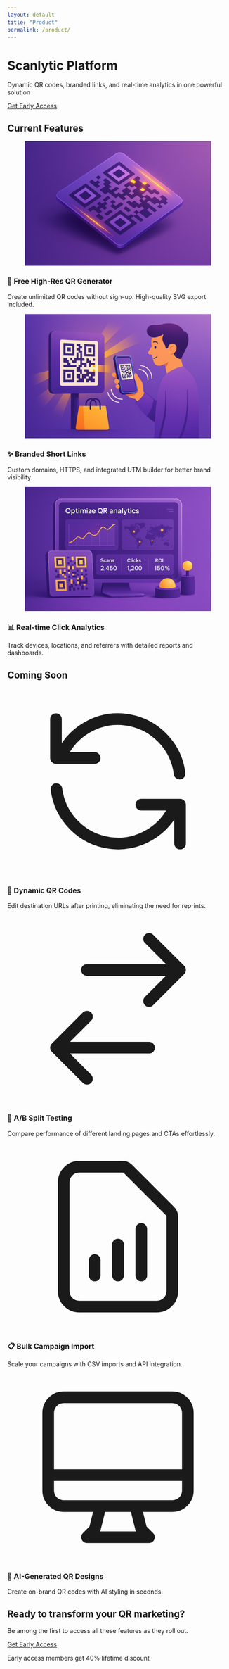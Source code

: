 ```yaml
---
layout: default
title: "Product"
permalink: /product/
---
```


<div class="container mx-auto px-4 lg:px-8 py-12 animate-fadeIn">
  <!-- Hero секция для страницы продукта с улучшенным фоном -->
  <div class="hero bg-gradient-to-b from-base-300/70 to-base-200 rounded-box mb-16 py-20">
    <div class="hero-content text-center">
      <div class="max-w-2xl">
        <h1 class="text-4xl font-bold mb-6">Scanlytic Platform</h1>
        <p class="text-lg opacity-80 mb-6">Dynamic QR codes, branded links, and real-time analytics in one powerful solution</p>
        <a href="https://forms.gle/MoJ3yz7AmMFo9Fq66" class="btn btn-accent btn-lg pulse-cta">Get Early Access</a>
      </div>
    </div>
  </div>

  <!-- Текущие функции с добавленными изображениями -->
  <section class="mb-16">
    <h2 class="text-3xl font-bold text-center mb-8">Current Features</h2>
    <div class="grid gap-8 sm:grid-cols-2 lg:grid-cols-3">
      <div class="card glass shadow-lg hover:-translate-y-1 transition-transform duration-300">
        <figure class="px-6 pt-6">
          <img src="/img/create-step.jpg" alt="QR Code Generator" class="rounded-xl shadow-lg object-cover w-full h-48">
        </figure>
        <div class="card-body">
          <h3 class="card-title">🎨 Free High-Res QR Generator</h3>
          <p>Create unlimited QR codes without sign-up. High-quality SVG export included.</p>
        </div>
      </div>
      <div class="card glass shadow-lg hover:-translate-y-1 transition-transform duration-300">
        <figure class="px-6 pt-6">
          <img src="/img/share-step.jpg" alt="Branded Links" class="rounded-xl shadow-lg object-cover w-full h-48">
        </figure>
        <div class="card-body">
          <h3 class="card-title">✨ Branded Short Links</h3>
          <p>Custom domains, HTTPS, and integrated UTM builder for better brand visibility.</p>
        </div>
      </div>
      <div class="card glass shadow-lg hover:-translate-y-1 transition-transform duration-300">
        <figure class="px-6 pt-6">
          <img src="/img/improve-step.jpg" alt="Analytics Dashboard" class="rounded-xl shadow-lg object-cover w-full h-48">
        </figure>
        <div class="card-body">
          <h3 class="card-title">📊 Real-time Click Analytics</h3>
          <p>Track devices, locations, and referrers with detailed reports and dashboards.</p>
        </div>
      </div>
    </div>
  </section>

  <!-- Будущие функции с улучшенным UI -->
  <section class="mb-16 bg-base-200/50 py-16 px-4 rounded-box">
    <h2 class="text-3xl font-bold text-center mb-8">Coming Soon</h2>
    <div class="grid gap-8 sm:grid-cols-2 lg:grid-cols-3">
      <div class="card glass shadow-lg hover:-translate-y-1 transition-transform duration-300">
        <figure class="px-6 pt-6">
          <div class="bg-gradient-to-br from-primary/20 to-secondary/20 rounded-xl h-48 flex items-center justify-center">
            <svg xmlns="http://www.w3.org/2000/svg" class="h-24 w-24 opacity-60" fill="none" viewBox="0 0 24 24" stroke="currentColor">
              <path stroke-linecap="round" stroke-linejoin="round" stroke-width="1.5" d="M4 4v5h.582m15.356 2A8.001 8.001 0 004.582 9m0 0H9m11 11v-5h-.581m0 0a8.003 8.003 0 01-15.357-2m15.357 2H15" />
            </svg>
          </div>
        </figure>
        <div class="card-body">
          <h3 class="card-title">🔄 Dynamic QR Codes</h3>
          <p>Edit destination URLs after printing, eliminating the need for reprints.</p>
        </div>
      </div>
      <div class="card glass shadow-lg hover:-translate-y-1 transition-transform duration-300">
        <figure class="px-6 pt-6">
          <div class="bg-gradient-to-br from-secondary/20 to-accent/20 rounded-xl h-48 flex items-center justify-center">
            <svg xmlns="http://www.w3.org/2000/svg" class="h-24 w-24 opacity-60" fill="none" viewBox="0 0 24 24" stroke="currentColor">
              <path stroke-linecap="round" stroke-linejoin="round" stroke-width="1.5" d="M8 7h12m0 0l-4-4m4 4l-4 4m0 6H4m0 0l4 4m-4-4l4-4" />
            </svg>
          </div>
        </figure>
        <div class="card-body">
          <h3 class="card-title">🧪 A/B Split Testing</h3>
          <p>Compare performance of different landing pages and CTAs effortlessly.</p>
        </div>
      </div>
      <div class="card glass shadow-lg hover:-translate-y-1 transition-transform duration-300">
        <figure class="px-6 pt-6">
          <div class="bg-gradient-to-br from-accent/20 to-primary/20 rounded-xl h-48 flex items-center justify-center">
            <svg xmlns="http://www.w3.org/2000/svg" class="h-24 w-24 opacity-60" fill="none" viewBox="0 0 24 24" stroke="currentColor">
              <path stroke-linecap="round" stroke-linejoin="round" stroke-width="1.5" d="M9 17v-2m3 2v-4m3 4v-6m2 10H7a2 2 0 01-2-2V5a2 2 0 012-2h5.586a1 1 0 01.707.293l5.414 5.414a1 1 0 01.293.707V19a2 2 0 01-2 2z" />
            </svg>
          </div>
        </figure>
        <div class="card-body">
          <h3 class="card-title">📋 Bulk Campaign Import</h3>
          <p>Scale your campaigns with CSV imports and API integration.</p>
        </div>
      </div>
      <div class="card glass shadow-lg hover:-translate-y-1 transition-transform duration-300 sm:col-span-2 lg:col-span-1">
        <figure class="px-6 pt-6">
          <div class="bg-gradient-to-br from-primary/20 to-accent/20 rounded-xl h-48 flex items-center justify-center">
            <svg xmlns="http://www.w3.org/2000/svg" class="h-24 w-24 opacity-60" fill="none" viewBox="0 0 24 24" stroke="currentColor">
              <path stroke-linecap="round" stroke-linejoin="round" stroke-width="1.5" d="M9.75 17L9 20l-1 1h8l-1-1-.75-3M3 13h18M5 17h14a2 2 0 002-2V5a2 2 0 00-2-2H5a2 2 0 00-2 2v10a2 2 0 002 2z" />
            </svg>
          </div>
        </figure>
        <div class="card-body">
          <h3 class="card-title">🤖 AI-Generated QR Designs</h3>
          <p>Create on-brand QR codes with AI styling in seconds.</p>
        </div>
      </div>
    </div>
  </section>

  <!-- CTA секция с улучшенным дизайном -->
  <section class="py-20 text-center bg-gradient-to-b from-secondary/10 via-primary/5 to-base-100 rounded-box">
    <h2 class="text-3xl font-bold mb-6">Ready to transform your QR marketing?</h2>
    <p class="max-w-lg mx-auto mb-10">Be among the first to access all these features as they roll out.</p>
    <div class="text-center">
      <a href="https://forms.gle/MoJ3yz7AmMFo9Fq66" class="btn btn-accent btn-lg shadow-lg hover:shadow-xl transition-all pulse-cta">Get Early Access</a>
    </div>
    <p class="mt-6 text-sm opacity-70">Early access members get 40% lifetime discount</p>
  </section>
</div>

<script>
/* fade-in animation */
document.addEventListener('DOMContentLoaded', function() {
  const io = new IntersectionObserver(entries => entries.forEach(entry => {
    if (entry.isIntersecting) {
      entry.target.classList.add('animate-fadeIn');
      io.unobserve(entry.target);
    }
  }), {threshold: 0.2});
  
  document.querySelectorAll('.card, section h2').forEach(el => io.observe(el));
});
</script>
